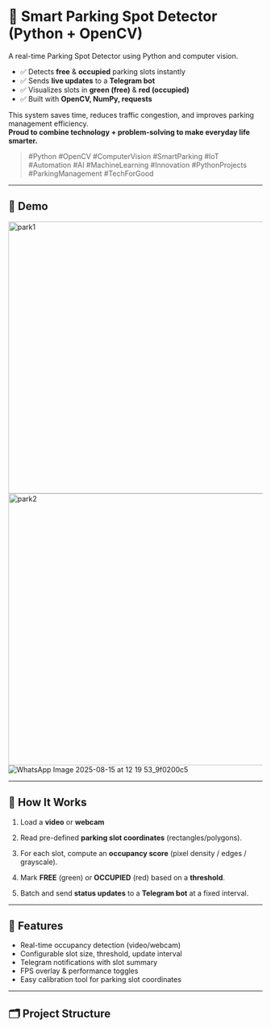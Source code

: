 # 🚗 Smart Parking Spot Detector (Python + OpenCV)

A real-time Parking Spot Detector using Python and computer vision.

- ✅ Detects **free** & **occupied** parking slots instantly  
- ✅ Sends **live updates** to a **Telegram bot**  
- ✅ Visualizes slots in **green (free)** & **red (occupied)**  
- ✅ Built with **OpenCV, NumPy, requests**

This system saves time, reduces traffic congestion, and improves parking management efficiency.  
**Proud to combine technology + problem-solving to make everyday life smarter.**

> #Python #OpenCV #ComputerVision #SmartParking #IoT #Automation #AI #MachineLearning #Innovation #PythonProjects #ParkingManagement #TechForGood

---

## 📸 Demo

<img width="956" height="539" alt="park1" src="https://github.com/user-attachments/assets/b56f761d-a5fd-4ff6-bfc8-310223742b8d" /><img width="959" height="539" alt="park2" src="https://github.com/user-attachments/assets/45ac1f76-e750-4122-9b90-0e255daa7792" />
![WhatsApp Image 2025-08-15 at 12 19 53_9f0200c5](https://github.com/user-attachments/assets/98e95bce-4670-4e5f-b3fa-eae011bc097b)


---

## 🧠 How It Works

1. Load a **video** or **webcam** 


2. Read pre-defined **parking slot coordinates** (rectangles/polygons).
3. For each slot, compute an **occupancy score** (pixel density / edges / grayscale).
4. Mark **FREE** (green) or **OCCUPIED** (red) based on a **threshold**.
5. Batch and send **status updates** to a **Telegram bot** at a fixed interval.

---

## 🔩 Features

- Real-time occupancy detection (video/webcam)
- Configurable slot size, threshold, update interval
- Telegram notifications with slot summary
- FPS overlay & performance toggles
- Easy calibration tool for parking slot coordinates






























  

---

## 🗂️ Project Structure


